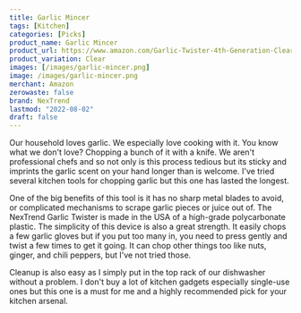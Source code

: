 ```yaml
---
title: Garlic Mincer
tags: [Kitchen]
categories: [Picks]
product_name: Garlic Mincer
product_url: https://www.amazon.com/Garlic-Twister-4th-Generation-Clear/dp/B0796N2GN4/
product_variation: Clear
images: [/images/garlic-mincer.png]
image: /images/garlic-mincer.png
merchant: Amazon
zerowaste: false
brand: NexTrend
lastmod: "2022-08-02"
draft: false
---
```


Our household loves garlic. We especially love cooking with it. You know what we don't love? Chopping a bunch of it with a knife. We aren't professional chefs and so not only is this process tedious but its sticky and imprints the garlic scent on your hand longer than is welcome. I've tried several kitchen tools for chopping garlic but this one has lasted the longest.

One of the big benefits of this tool is it has no sharp metal blades to avoid, or complicated mechanisms to scrape garlic pieces or juice out of. The NexTrend Garlic Twister is made in the USA of a high-grade polycarbonate plastic. The simplicity of this device is also a great strength. It easily chops a few garlic gloves but if you put too many in, you need to press gently and twist a few times to get it going. It can chop other things too like nuts, ginger, and chili peppers, but I've not tried those.

Cleanup is also easy as I simply put in the top rack of our dishwasher without a problem. I don't buy a lot of kitchen gadgets especially single-use ones but this one is a must for me and a highly recommended pick for your kitchen arsenal.
